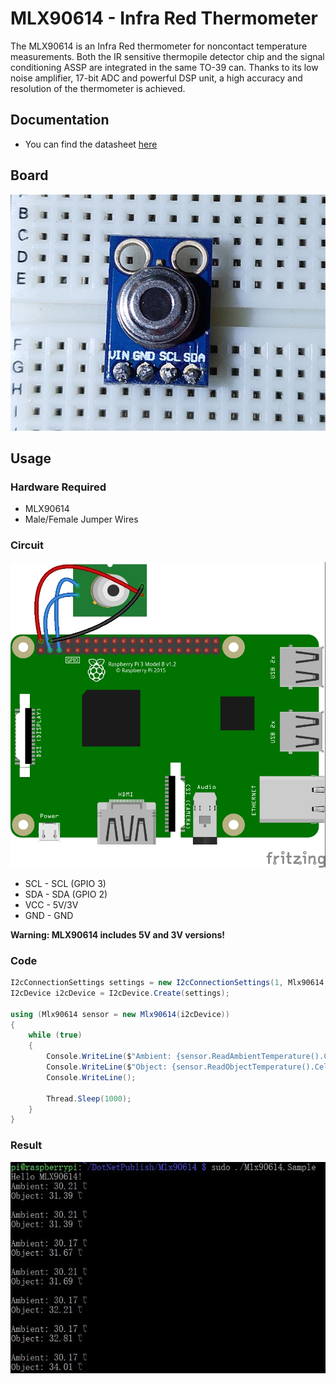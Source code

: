 # MLX90614 - Infra Red Thermometer

The MLX90614 is an Infra Red thermometer for noncontact temperature measurements. Both the IR sensitive thermopile detector chip and the signal conditioning ASSP are integrated in the same TO-39 can. Thanks to its low noise amplifier, 17-bit ADC and powerful DSP unit, a high accuracy and resolution of the thermometer is achieved. 

## Documentation

- You can find the datasheet [here](https://cdn.datasheetspdf.com/pdf-down/M/L/X/MLX90614-Melexis.pdf)

## Board

![Connection image](sensor.jpg)

## Usage

### Hardware Required

* MLX90614
* Male/Female Jumper Wires

### Circuit

![MLX90614 circuit](MLX90614_circuit_bb.jpg)

* SCL - SCL (GPIO 3)
* SDA - SDA (GPIO 2)
* VCC - 5V/3V
* GND - GND

**Warning: MLX90614 includes 5V and 3V versions!**

### Code

```csharp
I2cConnectionSettings settings = new I2cConnectionSettings(1, Mlx90614.DefaultI2cAddress);
I2cDevice i2cDevice = I2cDevice.Create(settings);

using (Mlx90614 sensor = new Mlx90614(i2cDevice))
{
    while (true)
    {
        Console.WriteLine($"Ambient: {sensor.ReadAmbientTemperature().Celsius} ℃");
        Console.WriteLine($"Object: {sensor.ReadObjectTemperature().Celsius} ℃");
        Console.WriteLine();

        Thread.Sleep(1000);
    }
}
```

### Result

![Sample result](RunningResult.jpg)

